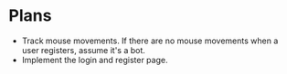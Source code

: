 Plans
=====

* Track mouse movements. If there are no mouse movements when a user registers, assume it's a bot.
* Implement the login and register page.
